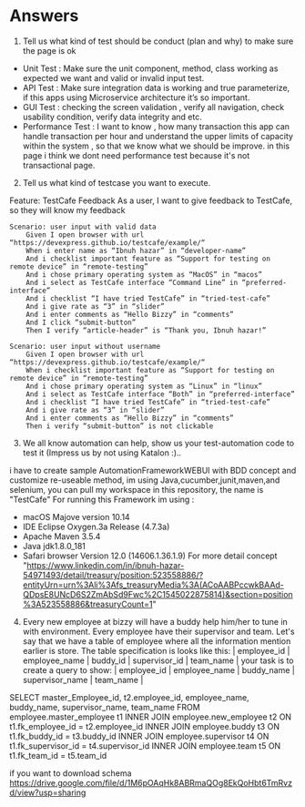 # Answers

1. Tell us what kind of test should be conduct (plan and why) to make sure the page is ok
  * Unit Test : Make sure the unit component, method, class working as expected we want and valid or invalid input test.
  * API Test : Make sure integration data is working and true parameterize, if this apps using Microservice architecture it’s         so important.
  * GUI Test : checking the screen validation , verify all navigation, check usability condition, verify data integrity and etc.
  * Performance Test : I want to know , how many transaction this app can handle transaction per hour and understand the upper limits of capacity within the system , so that we know what we should be improve. in this page i think we dont need performance test because it's not transactional page.
  
2. Tell us what kind of testcase you want to execute.

Feature: TestCafe Feedback
As a user,  I want to give feedback to TestCafe, so they will know my feedback 

	Scenario: user input with valid data
		Given I open browser with url “https://devexpress.github.io/testcafe/example/“
		When i enter name as “Ibnuh hazar” in “developer-name”
		And i checklist important feature as “Support for testing on remote device” in “remote-testing”
		And i chose primary operating system as “MacOS” in “macos”
		And i select as TestCafe interface “Command Line” in “preferred-interface”
		And i checklist “I have tried TestCafe” in “tried-test-cafe”
		And i give rate as “3” in “slider”
		And i enter comments as “Hello Bizzy” in “comments”
		And I click “submit-button”
		Then I verify “article-header” is “Thank you, Ibnuh hazar!”
    
	Scenario: user input without username 
		Given I open browser with url “https://devexpress.github.io/testcafe/example/“
		When i checklist important feature as “Support for testing on remote device” in “remote-testing”
		And i chose primary operating system as “Linux” in “linux”
		And i select as TestCafe interface “Both” in “preferred-interface”
		And i checklist “I have tried TestCafe” in “tried-test-cafe”
		And i give rate as “3” in “slider”
		And i enter comments as “Hello Bizzy” in “comments”
		Then i verify “submit-button” is not clickable 
    
3. We all know automation can help, show us your test-automation code to test it (Impress us by not using Katalon :)..

  i have to create sample AutomationFrameworkWEBUI with BDD concept and customize re-useable method, im using Java,cucumber,junit,maven,and selenium, you can  pull my workspace in this repository, the name is "TestCafe" 
  For running this Framework im using : 
  * macOS Majove version 10.14
  * IDE Eclipse Oxygen.3a Release (4.7.3a)
  * Apache Maven 3.5.4
  * Java jdk1.8.0_181
  * Safari browser Version 12.0 (14606.1.36.1.9)
  For more detail concept "https://www.linkedin.com/in/ibnuh-hazar-54971493/detail/treasury/position:523558886/?entityUrn=urn%3Ali%3Afs_treasuryMedia%3A(ACoAABPccwkBAAd-QDpsE8UNcD6S2ZmAbSd9Fwc%2C1545022875814)&section=position%3A523558886&treasuryCount=1"
  
4. Every new employee at bizzy will have a buddy help him/her to tune in with environment. Every employee have their supervisor and team. Let's say that we have a table of employee where all the information mention earlier is store. The table specification is looks like this:
| employee_id | employee_name | buddy_id | supervisor_id | team_name |
your task is to create a query to show:
| employee_id | employee_name | buddy_name | supervisor_name | team_name |

SELECT 
    master_Employee_id,
    t2.employee_id,
    employee_name,
    buddy_name,
    supervisor_name,
    team_name
FROM
    employee.master_employee t1
    INNER JOIN
    employee.new_employee t2 ON t1.fk_employee_id = t2.employee_id
    INNER JOIN
    employee.buddy t3 ON t1.fk_buddy_id = t3.buddy_id
    INNER JOIN
    employee.supervisor t4 ON t1.fk_supervisor_id = t4.supervisor_id
    INNER JOIN
    employee.team t5 ON t1.fk_team_id = t5.team_id	
    
 if you want to download schema https://drive.google.com/file/d/1M6pOAqHk8ABRmaQOg8EkQoHbt6TmRvzd/view?usp=sharing   

